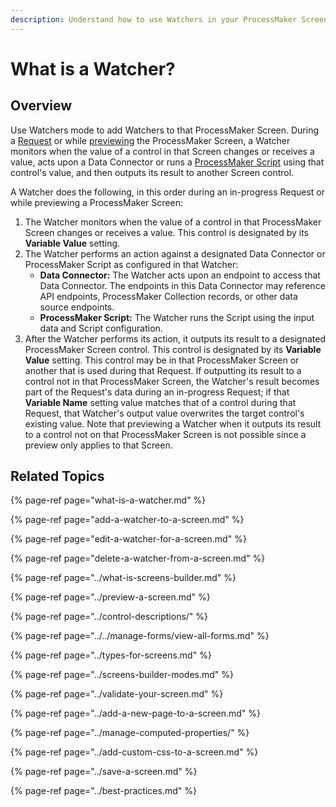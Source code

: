 ```yaml
---
description: Understand how to use Watchers in your ProcessMaker Screens.
---
```


# What is a Watcher?

## Overview

Use Watchers mode to add Watchers to that ProcessMaker Screen. During a [Request](../../../../using-processmaker/requests/what-is-a-request.md) or while [previewing](../screens-builder-modes.md#preview-mode) the ProcessMaker Screen, a Watcher monitors when the value of a control in that Screen changes or receives a value, acts upon a Data Connector or runs a [ProcessMaker Script](../../../scripts/what-is-a-script.md) using that control's value, and then outputs its result to another Screen control.

A Watcher does the following, in this order during an in-progress Request or while previewing a ProcessMaker Screen:

1. The Watcher monitors when the value of a control in that ProcessMaker Screen changes or receives a value. This control is designated by its **Variable Value** setting.
2. The Watcher performs an action against a designated Data Connector or ProcessMaker Script as configured in that Watcher:
   * **Data Connector:** The Watcher acts upon an endpoint to access that Data Connector. The endpoints in this Data Connector may reference API endpoints, ProcessMaker Collection records, or other data source endpoints.
   * **ProcessMaker Script:** The Watcher runs the Script using the input data and Script configuration.
3. After the Watcher performs its action, it outputs its result to a designated ProcessMaker Screen control. This control is designated by its **Variable Value** setting. This control may be in that ProcessMaker Screen or another that is used during that Request. If outputting its result to a control not in that ProcessMaker Screen, the Watcher's result becomes part of the Request's data during an in-progress Request; if that **Variable Name** setting value matches that of a control during that Request, that Watcher's output value overwrites the target control's existing value. Note that previewing a Watcher when it outputs its result to a control not on that ProcessMaker Screen is not possible since a preview only applies to that Screen.

## Related Topics

{% page-ref page="what-is-a-watcher.md" %}

{% page-ref page="add-a-watcher-to-a-screen.md" %}

{% page-ref page="edit-a-watcher-for-a-screen.md" %}

{% page-ref page="delete-a-watcher-from-a-screen.md" %}

{% page-ref page="../what-is-screens-builder.md" %}

{% page-ref page="../preview-a-screen.md" %}

{% page-ref page="../control-descriptions/" %}

{% page-ref page="../../manage-forms/view-all-forms.md" %}

{% page-ref page="../types-for-screens.md" %}

{% page-ref page="../screens-builder-modes.md" %}

{% page-ref page="../validate-your-screen.md" %}

{% page-ref page="../add-a-new-page-to-a-screen.md" %}

{% page-ref page="../manage-computed-properties/" %}

{% page-ref page="../add-custom-css-to-a-screen.md" %}

{% page-ref page="../save-a-screen.md" %}

{% page-ref page="../best-practices.md" %}

